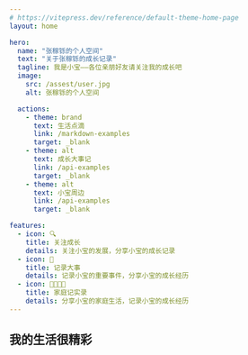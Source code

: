 ```yaml
---
# https://vitepress.dev/reference/default-theme-home-page
layout: home

hero:
  name: "张稼铄的个人空间"
  text: "关于张稼铄的成长记录"
  tagline: 我是小宝——各位亲朋好友请关注我的成长吧
  image:
    src: /assest/user.jpg
    alt: 张稼铄的个人空间

  actions:
    - theme: brand
      text: 生活点滴
      link: /markdown-examples
      target: _blank
    - theme: alt
      text: 成长大事记
      link: /api-examples
      target: _blank
    - theme: alt
      text: 小宝周边
      link: /api-examples
      target: _blank

features:
  - icon: 🔍
    title: 关注成长
    details: 关注小宝的发展，分享小宝的成长记录
  - icon: 📝
    title: 记录大事
    details: 记录小宝的重要事件，分享小宝的成长经历
  - icon: 👨‍👩‍👧‍👦
    title: 家庭记实录
    details: 分享小宝的家庭生活，记录小宝的成长经历
---
```


## 我的生活很精彩